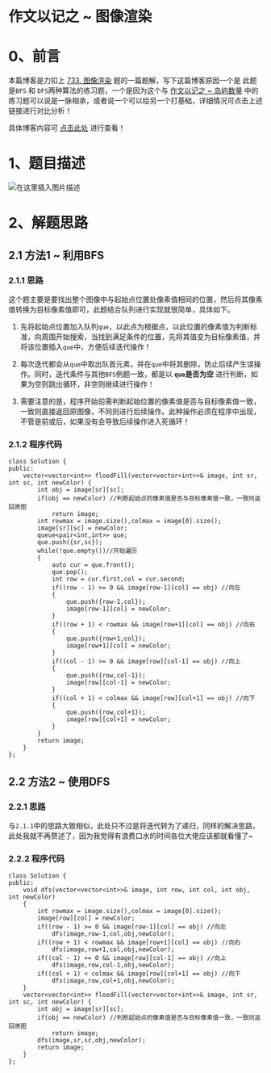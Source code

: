 作文以记之 ~ 图像渲染
=
# 0、前言
本篇博客是力扣上 [733. 图像渲染](https://leetcode-cn.com/problems/flood-fill/) 题的一篇题解，写下这篇博客原因一个是 此题是`BFS` 和  `DFS`两种算法的练习题，一个是因为这个与 [作文以记之 ~ 岛屿数量](https://blog.csdn.net/m0_51961114/article/details/124217986) 中的练习题可以说是一脉相承，或者说一个可以给另一个打基础，详细情况可点击上述链接进行对比分析！


具体博客内容可 [点击此处](https://blog.csdn.net/m0_51961114/article/details/124533815) 进行查看！

# 1、题目描述
![在这里插入图片描述](https://img-blog.csdnimg.cn/62e9d0e3f3ec40a0adbcae46bcf444d1.png)


# 2、解题思路
## 2.1 方法1 ~ 利用BFS
### 2.1.1 思路
这个题主要是要找出整个图像中与起始点位置处像素值相同的位置，然后将其像素值转换为目标像素值即可，此题结合队列进行实现就很简单，具体如下。

1. 先将起始点位置加入队列`que`，以此点为根据点，以此位置的像素值为判断标准，向周围开始搜索，当找到满足条件的位置，先将其值变为目标像素值，并将该位置插入`que`中，方便后续迭代操作！


2. 每次迭代都会从`que`中取出队首元素，并在`que`中将其删除，防止后续产生误操作。同时，迭代条件与其他`BFS`例题一致，都是以 **`que`是否为空** 进行判断，如果为空则跳出循环，非空则继续进行操作！


3. 需要注意的是，程序开始前需判断起始位置的像素值是否与目标像素值一致，一致则直接返回原图像，不同则进行后续操作。此种操作必须在程序中出现，不管是前或后，如果没有会导致后续操作进入死循环！



### 2.1.2 程序代码


	class Solution {
	public:
	    vector<vector<int>> floodFill(vector<vector<int>>& image, int sr, int sc, int newColor) {
	        int obj = image[sr][sc];
	        if(obj == newColor) //判断起始点的像素值是否与目标像素值一致，一致则返回原图
	            return image;
	        int rowmax = image.size(),colmax = image[0].size();
	        image[sr][sc] = newColor;
	        queue<pair<int,int>> que;
	        que.push({sr,sc});
	        while(!que.empty())//开始遍历
	        {
	            auto cur = que.front();
	            que.pop();
	            int row = cur.first,col = cur.second;
	            if((row - 1) >= 0 && image[row-1][col] == obj) //向左
	            {
	                que.push({row-1,col});
	                image[row-1][col] = newColor;
	            }
	            if((row + 1) < rowmax && image[row+1][col] == obj) //向右
	            {
	                que.push({row+1,col});
	                image[row+1][col] = newColor;
	            }
	            if((col - 1) >= 0 && image[row][col-1] == obj) //向上
	            {
	                que.push({row,col-1});
	                image[row][col-1] = newColor;
	            }
	            if((col + 1) < colmax && image[row][col+1] == obj) //向下
	            {
	                que.push({row,col+1});
	                image[row][col+1] = newColor;
	            }
	        }
	        return image;
	    }
	};



## 2.2 方法2 ~ 使用DFS
### 2.2.1 思路
与`2.1.1`中的思路大致相似，此处只不过是将迭代转为了递归，同样的解决思路，此处我就不再赘述了，因为我觉得有浪费口水的时间各位大佬应该都就看懂了~

### 2.2.2 程序代码


	class Solution {
	public:
	    void dfs(vector<vector<int>>& image, int row, int col, int obj, int newColor)
	    {
	        int rowmax = image.size(),colmax = image[0].size();
	        image[row][col] = newColor;
	        if((row - 1) >= 0 && image[row-1][col] == obj) //向左
	            dfs(image,row-1,col,obj,newColor);
	        if((row + 1) < rowmax && image[row+1][col] == obj) //向右
	            dfs(image,row+1,col,obj,newColor);
	        if((col - 1) >= 0 && image[row][col-1] == obj) //向上
	            dfs(image,row,col-1,obj,newColor);
	        if((col + 1) < colmax && image[row][col+1] == obj) //向下
	            dfs(image,row,col+1,obj,newColor);
	    }
	    vector<vector<int>> floodFill(vector<vector<int>>& image, int sr, int sc, int newColor) {
	        int obj = image[sr][sc];
	        if(obj == newColor) //判断起始点的像素值是否与目标像素值一致，一致则返回原图
	            return image;
	        dfs(image,sr,sc,obj,newColor);
	        return image;
	    }
	};



